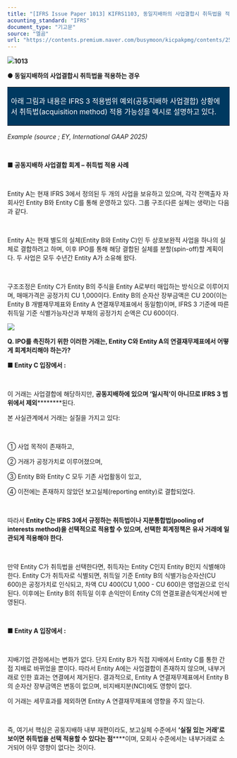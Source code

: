 ```yaml
---
title: "[IFRS Issue Paper 1013] KIFRS1103, 동일지배하의 사업결합시 취득법을 적용하는 경우"
acounting_standard: "IFRS"
document_type: "기고문"
source: "엘곰"
url: "https://contents.premium.naver.com/busymoon/kicpakpmg/contents/250811112950609kz"
---
```

![](https://n2.news.naver.com/l.gif?type=content)**1013**

**● 동일지배하의 사업결합시 취득법을 적용하는 경우**

<table style=""><tbody><tr><td colspan="3" rowspan="1" style="width: 100.0%; height: 73.0px;  background-color: #003960;"><div><p style=""><span style="color:#ffffff;">아래 그림과 내용은 IFRS 3 적용범위 예외(공동지배하 사업결합) 상황에서 취득법(acquisition method) 적용 가능성을 예시로 설명하고 있다.</span></p></div></td></tr></tbody></table>

*Example (source ; EY, International GAAP 2025)*

​

**■ 공동지배하 사업결합 회계 – 취득법 적용 사례**

​

Entity A는 현재 IFRS 3에서 정의된 두 개의 사업을 보유하고 있으며, 각각 전액출자 자회사인 Entity B와 Entity C를 통해 운영하고 있다. 그룹 구조(다른 실체는 생략)는 다음과 같다.

​

Entity A는 현재 별도의 실체(Entity B와 Entity C)인 두 상호보완적 사업을 하나의 실체로 결합하려고 하며, 이후 IPO를 통해 해당 결합된 실체를 분할(spin-off)할 계획이다. 두 사업은 모두 수년간 Entity A가 소유해 왔다.

​

구조조정은 Entity C가 Entity B의 주식을 Entity A로부터 매입하는 방식으로 이루어지며, 매매가격은 공정가치 CU 1,000이다. Entity B의 순자산 장부금액은 CU 200(이는 Entity B 개별재무제표와 Entity A 연결재무제표에서 동일함)이며, IFRS 3 기준에 따른 취득일 기준 식별가능자산과 부채의 공정가치 순액은 CU 600이다.

![](https://scs-phinf.pstatic.net/MjAyNTA4MTFfMzIg/MDAxNzU0ODc4MDExMzA3.3ph6XptmCRY4QacVMorb6yjD9A7IIzQ4HdxBBkXcZ1Ag.o6tLDZsWzehbk8LtNTm3IUCJm492f2YUTQVpW67uCQMg.PNG/image.png?type=w800)

**Q. IPO를 촉진하기 위한 이러한 거래는, Entity C와 Entity A의 연결재무제표에서 어떻게 회계처리해야 하는가?**

**■ Entity C 입장에서 :**

​

이 거래는 사업결합에 해당하지만, **공동지배하에 있으며 ‘일시적’이 아니므로 IFRS 3 범위에서 제외****​****​**된다.

본 사실관계에서 거래는 실질을 가지고 있다:

​

① 사업 목적이 존재하고,

② 거래가 공정가치로 이루어졌으며,

③ Entity B와 Entity C 모두 기존 사업활동이 있고,

④ 이전에는 존재하지 않았던 보고실체(reporting entity)로 결합되었다.

​

따라서 **Entity C는 IFRS 3에서 규정하는 취득법이나 지분통합법(pooling of interests method)을 선택적으로 적용할 수 있으며, 선택한 회계정책은 유사 거래에 일관되게 적용해야 한다.**

​

만약 Entity C가 취득법을 선택한다면, 취득자는 Entity C인지 Entity B인지 식별해야 한다. Entity C가 취득자로 식별되면, 취득일 기준 Entity B의 식별가능순자산(CU 600)은 공정가치로 인식되고, 차액 CU 400(CU 1,000 - CU 600)은 영업권으로 인식된다. 이후에는 Entity B의 취득일 이후 손익만이 Entity C의 연결포괄손익계산서에 반영된다.

​

**■ Entity A 입장에서 :**

**​**

지배기업 관점에서는 변화가 없다. 단지 Entity B가 직접 지배에서 Entity C를 통한 간접 지배로 바뀌었을 뿐이다. 따라서 Entity A에는 사업결합이 존재하지 않으며, 내부거래로 인한 효과는 연결에서 제거된다. 결과적으로, Entity A 연결재무제표에서 Entity B의 순자산 장부금액은 변동이 없으며, 비지배지분(NCI)에도 영향이 없다.

이 거래는 세무효과를 제외하면 Entity A 연결재무제표에 영향을 주지 않는다.

​

즉, 여기서 핵심은 공동지배하 내부 재편이라도, 보고실체 수준에서 **‘실질 있는 거래’로 보이면 취득법을 선택 적용할 수 있다는 점****​**이며, 모회사 수준에서는 내부거래로 소거되어 아무 영향이 없다는 것이다.